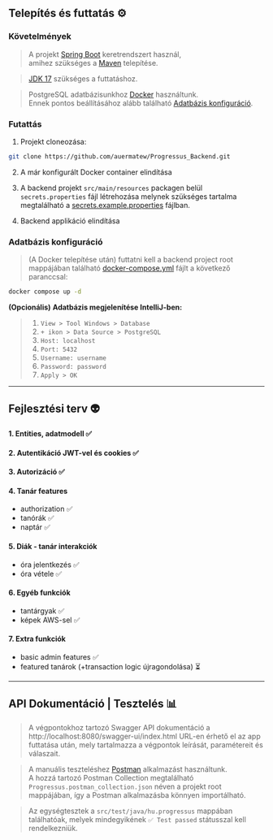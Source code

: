 ## Telepítés és futtatás ⚙️

### Követelmények
> A projekt [Spring Boot](https://spring.io/projects/spring-boot) keretrendszert használ,<br/> amihez szükséges a [Maven](https://maven.apache.org/download.cgi) telepítése.

> [JDK 17](https://bell-sw.com/pages/downloads/#jdk-17-lts) szükséges a futtatáshoz.

> PostgreSQL adatbázisunkhoz [Docker](https://www.docker.com/products/docker-desktop/) használtunk.<br/> Ennek pontos beállításához alább található [Adatbázis konfiguráció](#adatbázis-konfiguráció).

### Futattás
1. Projekt cloneozása:

```bash 
git clone https://github.com/auermatew/Progressus_Backend.git 
```


2. A már konfigurált Docker container elindítása

3. A backend projekt `src/main/resources` packagen belül `secrets.properties` fájl létrehozása melynek szükséges tartalma megtalálható a [secrets.example.properties](https://github.com/auermatew/Progressus_Backend/blob/main/src/main/resources/secrets.example.properties) fájlban.

4. Backend applikáció elindítása



### Adatbázis konfiguráció
> (A Docker telepítése után) futtatni kell a backend project root mappájában található [docker-compose.yml](https://github.com/auermatew/Progressus_Backend/blob/main/docker-compose.yml) fájlt a következő paranccsal:<br/>
```bash
docker compose up -d
```

**(Opcionális)**
**Adatbázis megjelenítése IntelliJ-ben:** </br>
> 1. `View > Tool Windows > Database` 
> 2. `+ ikon > Data Source > PostgreSQL`
> 3. `Host: localhost`
> 4. `Port: 5432`
> 5. `Username: username`
> 6. `Password: password`
> 7. `Apply > OK`


---
## Fejlesztési terv 👽
#### 1. Entities, adatmodell ✅
#### 2. Autentikáció JWT-vel és cookies ✅
#### 3. Autorizáció ✅
#### 4. Tanár features
   - authorization ✅
   - tanórák ✅
   - naptár ✅
#### 5. Diák - tanár interakciók
   - óra jelentkezés ✅
   - óra vétele ✅
#### 6. Egyéb funkciók
   - tantárgyak ✅
   - képek AWS-sel ✅
#### 7. Extra funkciók
   - basic admin features ✅
   - featured tanárok (+transaction logic újragondolása) ⏳
---
## API Dokumentáció | Tesztelés 📊
> A végpontokhoz tartozó Swagger API dokumentáció a http://localhost:8080/swagger-ui/index.html URL-en érhető el az app futtatása után, mely tartalmazza a végpontok leírását, paramétereit és válaszait. <br/>

> A manuális teszteléshez [Postman](https://www.postman.com/downloads/) alkalmazást használtunk. <br/>
> A hozzá tartozó Postman Collection megtalálható `Progressus.postman_collection.json` néven a projekt root mappájában, így a Postman alkalmazásba könnyen importálható.

> Az egységtesztek a `src/test/java/hu.progressus` mappában találhatóak, melyek mindegyikének `✅ Test passed` státusszal kell rendelkezniük.<br/>
